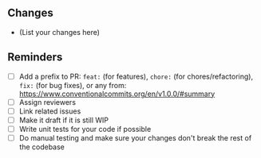 ## Changes
- (List your changes here)

## Reminders
- [ ] Add a prefix to PR: `feat:` (for features), `chore:` (for chores/refactoring), `fix:` (for bug fixes), or any from: https://www.conventionalcommits.org/en/v1.0.0/#summary
- [ ] Assign reviewers
- [ ] Link related issues
- [ ] Make it draft if it is still WIP
- [ ] Write unit tests for your code if possible
- [ ] Do manual testing and make sure your changes don't break the rest of the codebase
